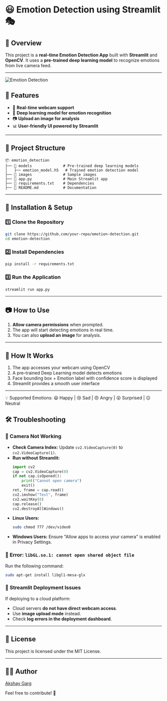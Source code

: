 # 😃 Emotion Detection using Streamlit 🎭

## 📌 Overview
This project is a **real-time Emotion Detection App** built with **Streamlit** and **OpenCV**. It uses a **pre-trained deep learning model** to recognize emotions from live camera feed.

---
![Emotion Detection](https://media.giphy.com/media/QTfX9Ejfra3ZmNxh6B/giphy.gif)  

## 🚀 Features
- 🎥 **Real-time webcam support**
- 🤖 **Deep learning model for emotion recognition**
- 📷 **Upload an image for analysis**
- 📊 **User-friendly UI powered by Streamlit**

---

## 📂 Project Structure
```
📦 emotion_detection
├── 📂 models              # Pre-trained deep learning models
│   ├── emotion_model.h5   # Trained emotion detection model
├── 📂 images              # Sample images
├── 📄 app.py              # Main Streamlit app
├── 📄 requirements.txt    # Dependencies
├── 📄 README.md           # Documentation
```

---

## 🔧 Installation & Setup
### 1️⃣ Clone the Repository
```bash
git clone https://github.com/your-repo/emotion-detection.git
cd emotion-detection
```

### 2️⃣ Install Dependencies
```bash
pip install -r requirements.txt
```

### 3️⃣ Run the Application
```bash
streamlit run app.py
```

---

## 📷 How to Use
1. **Allow camera permissions** when prompted.
2. The app will start detecting emotions in real time.
3. You can also **upload an image** for analysis.

---
## 📸 How It Works
1. The app accesses your webcam using OpenCV
2. A pre-trained Deep Learning model detects emotions
3. Face bounding box + Emotion label with confidence score is displayed
4. Streamlit provides a smooth user interface

---
💡 Supported Emotions:
😃 Happy | 😢 Sad | 😠 Angry | 😮 Surprised | 😐 Neutral


## 🛠 Troubleshooting
### 🔴 Camera Not Working
- **Check Camera Index:** Update `cv2.VideoCapture(0)` to `cv2.VideoCapture(1)`.
- **Run without Streamlit:**
  ```python
  import cv2
  cap = cv2.VideoCapture(0)
  if not cap.isOpened():
      print("Cannot open camera")
      exit()
  ret, frame = cap.read()
  cv2.imshow("Test", frame)
  cv2.waitKey(0)
  cap.release()
  cv2.destroyAllWindows()
  ```
- **Linux Users:**
  ```bash
  sudo chmod 777 /dev/video0
  ```
- **Windows Users:** Ensure "Allow apps to access your camera" is enabled in Privacy Settings.

### 🔴 Error: `libGL.so.1: cannot open shared object file`
Run the following command:
```bash
sudo apt-get install libgl1-mesa-glx
```

### 🔴 Streamlit Deployment Issues
If deploying to a cloud platform:
- Cloud servers **do not have direct webcam access**.
- Use **image upload mode** instead.
- Check **log errors in the deployment dashboard**.

---

## 📜 License
This project is licensed under the MIT License.

---

## 👨‍💻 Author
[Akshay Garg](https://github.com/Akshay-Garg-0805)

Feel free to contribute! 🚀


